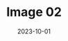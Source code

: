 ---
title: 'Image 02'
description: 'A picture is worth a thousand words, but an image is more than that.'
date: 2023-10-01
media: 'IMG_0532 1.jpg'
weight: 10
---